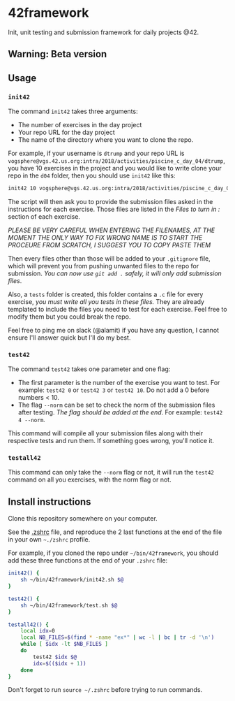 # 42framework
Init, unit testing and submission framework for daily projects @42.

## Warning: Beta version

## Usage

### `init42`

The command `init42` takes three arguments:
- The number of exercises in the day project
- Your repo URL for the day project
- The name of the directory where you want to clone the repo.

For example, if your username is `dtrump` and your repo URL is `vogsphere@vgs.42.us.org:intra/2018/activities/piscine_c_day_04/dtrump`, you have 10 exercises in the project and you would like to write clone your repo in the `d04` folder, then you should use `init42` like this:

```sh
init42 10 vogsphere@vgs.42.us.org:intra/2018/activities/piscine_c_day_04/dtrump d04
```

The script will then ask you to provide the submission files asked in the instructions for each exercise. Those files are listed in the *Files to turn in :* section of each exercise.

*PLEASE BE VERY CAREFUL WHEN ENTERING THE FILENAMES, AT THE MOMENT THE ONLY WAY TO FIX WRONG NAME IS TO START THE PROCEURE FROM SCRATCH, I SUGGEST YOU TO COPY PASTE THEM*

Then every files other than those will be added to your `.gitignore` file, which will prevent you from pushing unwanted files to the repo for submission. *You can now use `git add .` safely, it will only add submission files*.

Also, a `tests` folder is created, this folder contains a `.c` file for every exercise, *you must write all you tests in these files.* They are already templated to include the files you need to test for each exercise. Feel free to modify them but you could break the repo.

Feel free to ping me on slack (@alamit) if you have any question, I cannot ensure I'll answer quick but I'll do my best.

### `test42`

The command `test42` takes one parameter and one flag:
- The first parameter is the number of the exercise you want to test. For example: `test42 0` or `test42 3` or `test42 10`. Do not add a 0 before numbers < 10.
- The flag `--norm` can be set to check the norm of the submission files after testing. *The flag should be added at the end*. For example: `test42 4 --norm`.

This command will compile all your submission files along with their respective tests and run them. If something goes wrong, you'll notice it.

### `testall42`

This command can only take the `--norm` flag or not, it will run the `test42` command on all you exercises, with the norm flag or not.

## Install instructions

Clone this repository somewhere on your computer.

See the [.zshrc](https://github.com/alamit/42framework/blob/master/.zshrc) file, and reproduce the 2 last functions at the end of the file in your own `~./zshrc` profile.

For example, if you cloned the repo under `~/bin/42framework`, you should add these three functions at the end of your `.zshrc` file:
```sh
init42() {
	sh ~/bin/42framework/init42.sh $@
}

test42() {
	sh ~/bin/42framework/test.sh $@
}

testall42() {
	local idx=0
	local NB_FILES=$(find * -name "ex*" | wc -l | bc | tr -d '\n')
	while [ $idx -lt $NB_FILES ]
	do
		test42 $idx $@
		idx=$(($idx + 1))
	done
}
```

Don't forget to run `source ~/.zshrc` before trying to run commands.
